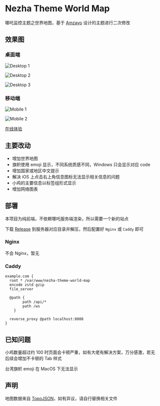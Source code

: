 # Nezha Theme World Map

哪吒监控主题之世界地图，基于 [Amzayo](https://blog.amzayo.com) 设计的主题进行二次修改

## 效果图

### 桌面端

![Desktop 1](/screenshots/desktop_1.png)

![Desktop 2](/screenshots/desktop_2.png)

![Desktop 3](/screenshots/desktop_3.png)

### 移动端

![Mobile 1](/screenshots/mobile_1.jpg)

![Mobile 2](/screenshots/mobile_2.jpg)

[在线体验](https://jk.000.pe)

## 主要改动

- 增加世界地图
- 旗帜使用 emoji 显示，不同系统质感不同，Windows 只会显示对应 code
- 增加国家或地区中文提示
- 解决 iOS 上点击右上角信息图标无法显示相关信息的问题
- 小鸡的主要信息以标签组形式显示
- 增加网络图表

## 部署

本项目为纯前端，不依赖哪吒服务端渲染，所以需要一个新的站点

下载 [Release](/releases) 到服务器对应目录并解压，然后配置好 `Nginx` 或 `Caddy` 即可

### Nginx

不会 Nginx，暂无

### Caddy

```
example.com {
  root * /var/www/nezha-theme-world-map
  encode zstd gzip
  file_server

  @path {
		path /api/*
		path /ws
	}

  reverse_proxy @path localhost:8008
}
```

## 已知问题

小鸡数量超过约 100 时页面会卡顿严重，如有大佬有解决方案，万分感激，若无后续会增加不卡顿的 Tab 样式

台湾旗帜 emoji 在 MacOS 下无法显示

## 声明

地图数据来自 [TopoJSON](https://github.com/topojson/world-atlas)，如有异议，请自行替换相关文件
